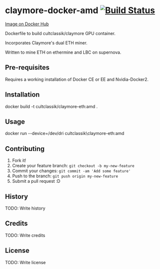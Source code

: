# claymore-docker-amd [![Build Status](https://travis-ci.org/CultClassik/claymore-docker-amd.svg?branch=master)](https://travis-ci.org/CultClassik/claymore-docker-amd)
[Image on Docker Hub](https://hub.docker.com/r/cultclassik/claymore-eth/)

Dockerfile to build cultclassik/claymore GPU container.

Incorporates Claymore's dual ETH miner.

Written to mine ETH on ethermine and LBC on supernova.

## Pre-requisites

Requires a working installation of Docker CE or EE and Nvidia-Docker2.

## Installation

docker build -t cultclassik/claymore-eth:amd .

## Usage

docker run --device=/dev/dri cultclassik\claymore-eth:amd

## Contributing

1. Fork it!
2. Create your feature branch: `git checkout -b my-new-feature`
3. Commit your changes: `git commit -am 'Add some feature'`
4. Push to the branch: `git push origin my-new-feature`
5. Submit a pull request :D

## History

TODO: Write history

## Credits

TODO: Write credits

## License

TODO: Write license